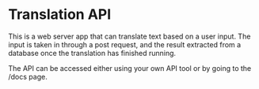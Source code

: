 # Translation API

This is a web server app that can translate text based on a user input. The input is taken in through a post request, and the result extracted from a database once the translation has finished running.

The API can be accessed either using your own API tool or by going to the /docs page.
